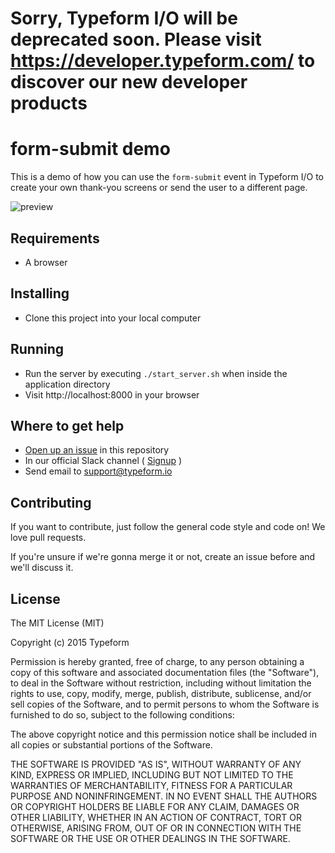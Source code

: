 # Sorry, Typeform I/O will be deprecated soon. Please visit https://developer.typeform.com/ to discover our new developer products


# form-submit demo

This is a demo of how you can use the `form-submit` event in Typeform I/O to create
your own thank-you screens or send the user to a different page. 

![preview](preview.png)

## Requirements

* A browser

## Installing

* Clone this project into your local computer

## Running

* Run the server by executing `./start_server.sh` when inside the application directory
* Visit http://localhost:8000 in your browser

## Where to get help

* [Open up an issue](https://github.com/TypeformIO/form-submit-demo/issues/new) in this repository
* In our official Slack channel ( [Signup](https://io1.typeform.com/to/sHP9NQ) )
* Send email to [support@typeform.io](mailto:support@typeform.io)

## Contributing

If you want to contribute, just follow the general code style and code on! We
love pull requests.

If you're unsure if we're gonna merge it or not, create an issue before and we'll
discuss it.

## License
The MIT License (MIT)

Copyright (c) 2015 Typeform

Permission is hereby granted, free of charge, to any person obtaining a copy
of this software and associated documentation files (the "Software"), to deal
in the Software without restriction, including without limitation the rights
to use, copy, modify, merge, publish, distribute, sublicense, and/or sell
copies of the Software, and to permit persons to whom the Software is
furnished to do so, subject to the following conditions:

The above copyright notice and this permission notice shall be included in
all copies or substantial portions of the Software.

THE SOFTWARE IS PROVIDED "AS IS", WITHOUT WARRANTY OF ANY KIND, EXPRESS OR
IMPLIED, INCLUDING BUT NOT LIMITED TO THE WARRANTIES OF MERCHANTABILITY,
FITNESS FOR A PARTICULAR PURPOSE AND NONINFRINGEMENT. IN NO EVENT SHALL THE
AUTHORS OR COPYRIGHT HOLDERS BE LIABLE FOR ANY CLAIM, DAMAGES OR OTHER
LIABILITY, WHETHER IN AN ACTION OF CONTRACT, TORT OR OTHERWISE, ARISING FROM,
OUT OF OR IN CONNECTION WITH THE SOFTWARE OR THE USE OR OTHER DEALINGS IN
THE SOFTWARE.
    
